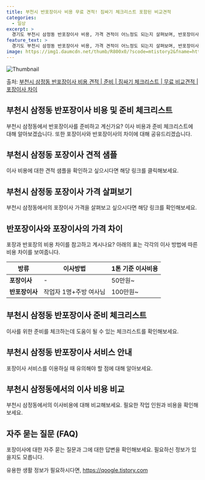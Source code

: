 ```yaml
---
title: 부천시 반포장이사 비용 무료 견적! 짐싸기 체크리스트 포함된 비교견적
categories:
  - 일상
excerpt: >
  경기도 부천시 삼정동 반포장이사 비용, 가격 견적이 어느정도 되는지 살펴보며, 반포장이사를 준비함에 있어 짐싸기 준비 체크리스트가 무엇인지 보겠습니다. 마지막으로 포장이사와 차이점을 통해 무료 비교견적으로 어떤 것이 더 합리적인 선택인지 공유 드립니다.부천시 삼정동 포장이사 견적 샘플 보기 👈 클릭부천시 삼정동 포장이사 가격 살펴보기 👈 클릭부천시 삼정동 반포장이사 평균 이사 비용평수부천시 삼정동 평균 이사 비용원룸 이사9평 이하 (1톤)30만원~투룸/쓰리룸 이사16평 ~ 20평 (2.5톤)80만원~쓰리룸 이사21평 (5톤) ~110만원~우리집 무료 이사견적 받기 👈 클릭포장 vs 반포장: 이사 방법 비교포장이사는 이사 전반을 담당하며, 1톤은 50만원, 2.5톤은 100만원, 5톤은 130만원 정..
feature_text: >
  경기도 부천시 삼정동 반포장이사 비용, 가격 견적이 어느정도 되는지 살펴보며, 반포장이사를 준비함에 있어 짐싸기 준비 체크리스트가 무엇인지 보겠습니다. 마지막으로 포장이사와 차이점을 통해 무료 비교견적으로 어떤 것이 더 합리적인 선택인지 공유 드립니다.부천시 삼정동 포장이사 견적 샘플 보기 👈 클릭부천시 삼정동 포장이사 가격 살펴보기 👈 클릭부천시 삼정동 반포장이사 평균 이사 비용평수부천시 삼정동 평균 이사 비용원룸 이사9평 이하 (1톤)30만원~투룸/쓰리룸 이사16평 ~ 20평 (2.5톤)80만원~쓰리룸 이사21평 (5톤) ~110만원~우리집 무료 이사견적 받기 👈 클릭포장 vs 반포장: 이사 방법 비교포장이사는 이사 전반을 담당하며, 1톤은 50만원, 2.5톤은 100만원, 5톤은 130만원 정..
image: https://img1.daumcdn.net/thumb/R800x0/?scode=mtistory2&fname=https%3A%2F%2Fblog.kakaocdn.net%2Fdn%2Fbw0Wy6%2FbtsHcJBN3g1%2FqxHj8r09ZM5qSKMvtlwZzK%2Fimg.webp
---
```


![Thumbnail](https://img1.daumcdn.net/thumb/R800x0/?scode=mtistory2&fname=https%3A%2F%2Fblog.kakaocdn.net%2Fdn%2Fbw0Wy6%2FbtsHcJBN3g1%2FqxHj8r09ZM5qSKMvtlwZzK%2Fimg.webp)

<p>출처: <a href="https://qoogle.tistory.com/9058" rel="dofollow">부천시 삼정동 반포장이사 비용 견적 | 준비 | 짐싸기 체크리스트 | 무료 비교견적 | 포장이사 차이</a> </p>

## 부천시 삼정동 반포장이사 비용 및 준비 체크리스트

부천시 삼정동에서 반포장이사를 준비하고 계신가요? 이사 비용과 준비 체크리스트에 대해 알아보겠습니다. 또한 포장이사와 반포장이사의 차이에
대해 공유드리겠습니다.

## **부천시 삼정동 포장이사 견적 샘플**

이사 비용에 대한 견적 샘플을 확인하고 싶으시다면 해당 링크를 클릭해보세요.

## **부천시 삼정동 포장이사 가격 살펴보기**

부천시 삼정동에서의 포장이사 가격을 살펴보고 싶으시다면 해당 링크를 확인해보세요.

## **반포장이사와 포장이사의 가격 차이**

포장과 반포장의 비용 차이를 참고하고 계시나요? 아래의 표는 각각의 이사 방법에 따른 비용 차이를 보여줍니다.

**방류** | **이사방법** | **1톤 기준 이사비용**  
---|---|---  
**포장이사** | - | 50만원~  
**반포장이사** | 작업자 1명+주방 여사님 | 100만원~  
  
## **부천시 삼정동 반포장이사 준비 체크리스트**

이사를 위한 준비를 체크하는데 도움이 될 수 있는 체크리스트를 확인해보세요.

## **부천시 삼정동 반포장이사 서비스 안내**

포장이사 서비스를 이용하실 때 유의해야 할 점에 대해 알아보세요.

## **부천시 삼정동에서의 이사 비용 비교**

부천시 삼정동에서의 이사비용에 대해 비교해보세요. 필요한 작업 인원과 비용을 확인해보세요.

## **자주 묻는 질문 (FAQ)**

포장이사에 대한 자주 묻는 질문과 그에 대한 답변을 확인해보세요. 필요하신 정보가 있을지도 모릅니다.



 

유용한 생활 정보가 필요하시다면, <a href="https://qoogle.tistory.com" rel="dofollow">https://qoogle.tistory.com</a>


